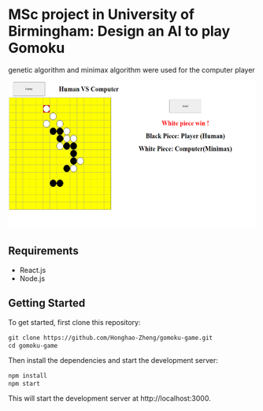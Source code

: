 # MSc project in University of Birmingham: Design an AI to play Gomoku

genetic algorithm and minimax algorithm were used for the computer player

<img src="https://github.com/Honghao-Zheng/gomoku-game/blob/main/public/assets/Gomoku.png" width="600" height="300">

## Requirements
- React.js
- Node.js

## Getting Started

To get started, first clone this repository:
```
git clone https://github.com/Honghao-Zheng/gomoku-game.git
cd gomoku-game
```

Then install the dependencies and start the development server:
```
npm install
npm start
```

This will start the development server at http://localhost:3000.



